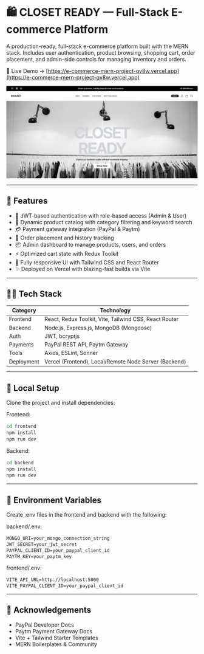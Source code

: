 # 🛍️ CLOSET READY — Full-Stack E-commerce Platform

A production-ready, full-stack e-commerce platform built with the MERN stack. Includes user authentication, product browsing, shopping cart, order placement, and admin-side controls for managing inventory and orders.

🔗 Live Demo → [https://e-commerce-mern-project-qv8w.vercel.app](https://e-commerce-mern-project-qv8w.vercel.app)

![Homepage](./frontend/src/assets/cover-page.png)

---

## 🚀 Features

- 🔐 JWT-based authentication with role-based access (Admin & User)
- 🛒 Dynamic product catalog with category filtering and keyword search
- 💳 Payment gateway integration (PayPal & Paytm)
- 🧾 Order placement and history tracking
- 📦 Admin dashboard to manage products, users, and orders
- ⚡ Optimized cart state with Redux Toolkit
- 🎨 Fully responsive UI with Tailwind CSS and React Router
- ✨ Deployed on Vercel with blazing-fast builds via Vite

---

## 👨‍💻 Tech Stack

| Category   | Technology                     |
|------------|-------------------------------|
| Frontend   | React, Redux Toolkit, Vite, Tailwind CSS, React Router |
| Backend    | Node.js, Express.js, MongoDB (Mongoose) |
| Auth       | JWT, bcryptjs                  |
| Payments   | PayPal REST API, Paytm Gateway |
| Tools      | Axios, ESLint, Sonner          |
| Deployment | Vercel (Frontend), Local/Remote Node Server (Backend) |

---

## 🧪 Local Setup

Clone the project and install dependencies:

Frontend:
```bash
cd frontend
npm install
npm run dev
```

Backend:
```bash
cd backend
npm install
npm run dev
```

---

## 🔐 Environment Variables

Create .env files in the frontend and backend with the following:

backend/.env:
```env
MONGO_URI=your_mongo_connection_string
JWT_SECRET=your_jwt_secret
PAYPAL_CLIENT_ID=your_paypal_client_id
PAYTM_KEY=your_paytm_key
```

frontend/.env:
```env
VITE_API_URL=http://localhost:5000
VITE_PAYPAL_CLIENT_ID=your_paypal_client_id
```

---

## 🤝 Acknowledgements

- PayPal Developer Docs  
- Paytm Payment Gateway Docs  
- Vite + Tailwind Starter Templates  
- MERN Boilerplates & Community
